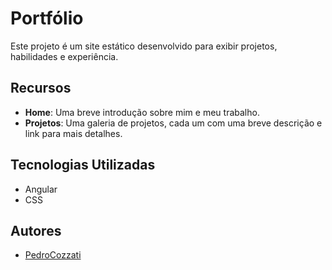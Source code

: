 # Portfólio

Este projeto é um site estático desenvolvido para exibir projetos, habilidades e experiência.

## Recursos

- **Home**: Uma breve introdução sobre mim e meu trabalho.
- **Projetos**: Uma galeria de projetos, cada um com uma breve descrição e link para mais detalhes.

## Tecnologias Utilizadas

- Angular
- CSS


## Autores

- [PedroCozzati](https://github.com/PedroCozzati/)

